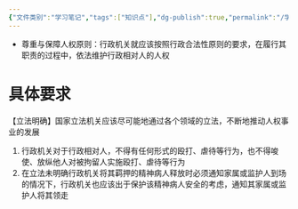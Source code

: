 ```yaml
---
{"文件类别":"学习笔记","tags":["知识点"],"dg-publish":true,"permalink":"/学习笔记studyup/知识点cheese/尊重与保障人权原则/","dgPassFrontmatter":true,"created":"2024-09-26T15:56:46.852+08:00","updated":"2024-09-26T16:00:13.713+08:00"}
---
```


- 尊重与保障人权原则：行政机关就应该按照行政合法性原则的要求，在履行其职责的过程中，依法维护行政相对人的人权
# 具体要求
【立法明确】国家立法机关应该尽可能地通过各个领域的立法，不断地推动人权事业的发展

1. 行政机关对于行政相对人，不得有任何形式的殴打、虐待等行为，也不得唆使、放纵他人对被拘留人实施殴打、虐待等行为
2. 在立法未明确行政机关将其羁押的精神病人释放时必须通知家属或监护人到场的情况下，行政机关也应该出于保护该精神病人安全的考虑，通知其家属或监护人将其领走